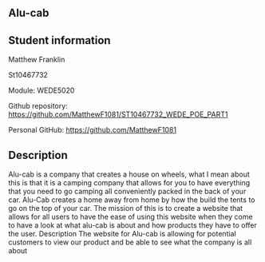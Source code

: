 Alu-cab
--
Student information
--
Matthew Franklin

St10467732

Module: WEDE5020

Github repository: https://github.com/MatthewF1081/ST10467732_WEDE_POE_PART1

Personal GitHub: https://github.com/MatthewF1081

Description
--
Alu-cab is a company that creates a house on wheels, what I mean about this is that it is a camping company that allows for you to have everything that you need to go camping all conveniently packed in the back of your car. Alu-Cab creates a home away from home by how the build the tents to go on the top of your car. The mission of this is to create a website that allows for all users to have the ease of using this website when they come to have a look at what alu-cab is about and how products they have to offer the user.
 Description 
 The website for Alu-cab is allowing for potential customers to view our product and be able to see what the company is all about 
